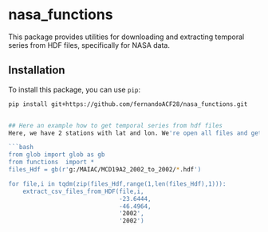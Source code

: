 # nasa_functions

This package provides utilities for downloading and extracting temporal series from HDF files, specifically for NASA data.

## Installation

To install this package, you can use `pip`:

```bash
pip install git+https://github.com/fernandoACF28/nasa_functions.git


## Here an example how to get temporal series from hdf files
Here, we have 2 stations with lat and lon. We're open all files and get your respective temporal series.

```bash
from glob import glob as gb
from functions  import *
files_Hdf = gb(r'g:/MAIAC/MCD19A2_2002_to_2002/*.hdf')

for file,i in tqdm(zip(files_Hdf,range(1,len(files_Hdf),1))):
    extract_csv_files_from_HDF(file,i,
                               -23.6444,
                               -46.4964,
                               '2002',
                               '2002')
